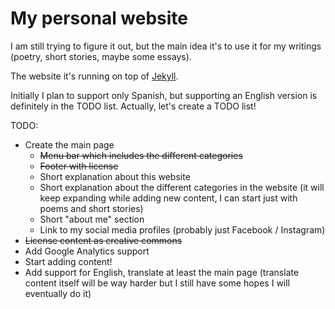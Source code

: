 # My personal website

I am still trying to figure it out, but the main idea it's to use it for my writings (poetry, short stories, maybe some essays).

The website it's running on top of [Jekyll](https://jekyllrb.com/).

Initially I plan to support only Spanish, but supporting an English version is definitely in the TODO list. Actually, let's create a TODO list!

TODO:
* Create the main page
   * ~~Menu bar which includes the different categories~~
   * ~~Footer with license~~
   * Short explanation about this website
   * Short explanation about the different categories in the website (it will keep expanding while adding new content, I can start just with poems and short stories)
   * Short "about me" section
   * Link to my social media profiles (probably just Facebook / Instagram)
* ~~License content as creative commons~~
* Add Google Analytics support
* Start adding content!
* Add support for English, translate at least the main page (translate content itself will be way harder but I still have some hopes I will eventually do it)

